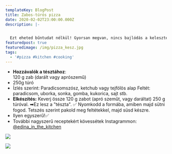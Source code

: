 ```yaml
---
templateKey: BlogPost
title: Zabos-túrós pizza
date: 2020-02-02T23:00:00.000Z
description: |-


  Ezt eheted bűntudat nélkül! Gyorsan megvan, nincs bajlódás a kelesztéssel stb.
featuredpost: true
featuredimage: /img/pizza_kesz.jpg
tags:
  - '#pizza #kitchen #cooking'
---
```

* **Hozzávalók a tésztához**:  \
  120 g zab (darált vagy aprószemű)
* 250g túró
* Ízlés szerint: Paradicsomszósz, ketchub vagy tejfölös alap
  Feltét: paradicsom, uborka, sonka, gomba, kukorica, sajt stb.
* **Elkészítés:**
  Keverj össze 120 g zabot (apró szeműt, vagy daráltat) 250 g túróval. ➡Ez lesz a "tészta". ✅
  Nyomkodd a formába, amiben majd sütni fogod. Tetszés szerint pakold meg feltétekkel, majd süsd készre.
* Ilyen egyszerű!✅
* További nagyszerű receptekért kövessétek Instagrammon: [@edina_in_the_kitchen](https://www.instagram.com/edina_in_the_kitchen/)

![](/img/image2.jpeg)

![](/img/pizza_kesz2.jpg)
